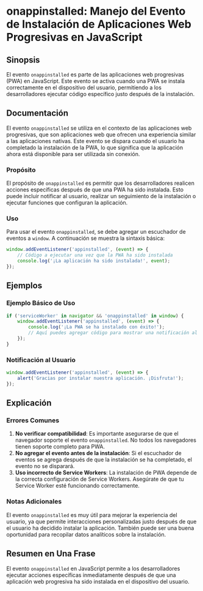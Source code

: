 <!--
Meta Description: # onappinstalled: Manejo del Evento de Instalación de Aplicaciones Web Progresivas en JavaScript ## Sinopsis El evento `onappinstalled` es parte de la...
Meta Keywords: que, evento, onappinstalled, instalación, pwa
-->

# onappinstalled: Manejo del Evento de Instalación de Aplicaciones Web Progresivas en JavaScript

## Sinopsis
El evento `onappinstalled` es parte de las aplicaciones web progresivas (PWA) en JavaScript. Este evento se activa cuando una PWA se instala correctamente en el dispositivo del usuario, permitiendo a los desarrolladores ejecutar código específico justo después de la instalación.

## Documentación
El evento `onappinstalled` se utiliza en el contexto de las aplicaciones web progresivas, que son aplicaciones web que ofrecen una experiencia similar a las aplicaciones nativas. Este evento se dispara cuando el usuario ha completado la instalación de la PWA, lo que significa que la aplicación ahora está disponible para ser utilizada sin conexión.

### Propósito
El propósito de `onappinstalled` es permitir que los desarrolladores realicen acciones específicas después de que una PWA ha sido instalada. Esto puede incluir notificar al usuario, realizar un seguimiento de la instalación o ejecutar funciones que configuran la aplicación.

### Uso
Para usar el evento `onappinstalled`, se debe agregar un escuchador de eventos a `window`. A continuación se muestra la sintaxis básica:

```javascript
window.addEventListener('appinstalled', (event) => {
    // Código a ejecutar una vez que la PWA ha sido instalada
    console.log('¡La aplicación ha sido instalada!', event);
});
```

## Ejemplos
### Ejemplo Básico de Uso

```javascript
if ('serviceWorker' in navigator && 'onappinstalled' in window) {
    window.addEventListener('appinstalled', (event) => {
        console.log('¡La PWA se ha instalado con éxito!');
        // Aquí puedes agregar código para mostrar una notificación al usuario
    });
}
```

### Notificación al Usuario

```javascript
window.addEventListener('appinstalled', (event) => {
    alert('Gracias por instalar nuestra aplicación. ¡Disfruta!');
});
```

## Explicación
### Errores Comunes
1. **No verificar compatibilidad**: Es importante asegurarse de que el navegador soporte el evento `onappinstalled`. No todos los navegadores tienen soporte completo para PWA.
2. **No agregar el evento antes de la instalación**: Si el escuchador de eventos se agrega después de que la instalación se ha completado, el evento no se disparará.
3. **Uso incorrecto de Service Workers**: La instalación de PWA depende de la correcta configuración de Service Workers. Asegúrate de que tu Service Worker esté funcionando correctamente.

### Notas Adicionales
El evento `onappinstalled` es muy útil para mejorar la experiencia del usuario, ya que permite interacciones personalizadas justo después de que el usuario ha decidido instalar la aplicación. También puede ser una buena oportunidad para recopilar datos analíticos sobre la instalación.

## Resumen en Una Frase
El evento `onappinstalled` en JavaScript permite a los desarrolladores ejecutar acciones específicas inmediatamente después de que una aplicación web progresiva ha sido instalada en el dispositivo del usuario.